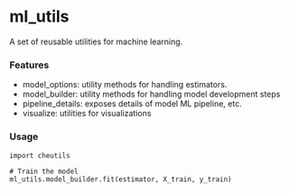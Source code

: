 # ml_utils

A set of reusable utilities for machine learning.

### Features

- model_options: utility methods for handling estimators.
- model_builder: utility methods for handling model development steps
- pipeline_details: exposes details of model ML pipeline, etc.
- visualize: utilities for visualizations

### Usage

```
import cheutils

# Train the model
ml_utils.model_builder.fit(estimator, X_train, y_train)

```
